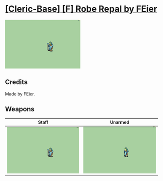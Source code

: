 # [\[Cleric-Base\] \[F\] Robe Repal by FEier](./)

<img src="./7.%20Staff/Staff_000.png" alt="[Cleric-Base] [F] Robe Repal by FEier standing" />

## Credits

Made by FEier.

## Weapons


|Staff |Unarmed |
|  :---: | :---: |
| <img alt="Staff animation" src="./7.%20Staff/Staff.gif" /> | <img alt="Unarmed animation" src="./8.%20Unarmed/Unarmed.gif" /> |
